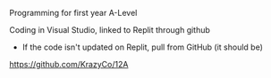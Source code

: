 Programming for first year A-Level


Coding in Visual Studio, linked to Replit through github

- If the code isn't updated on Replit, pull from GitHub (it should be)

https://github.com/KrazyCo/12A

